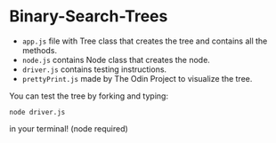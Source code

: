 # Binary-Search-Trees
- `app.js` file with Tree class that creates the tree and contains all the methods.
- `node.js` contains Node class that creates the node.
- `driver.js` contains testing instructions.
- `prettyPrint.js` made by The Odin Project to visualize the tree.

You can test the tree by forking and typing:
```
node driver.js
```
in your terminal! (node required) 
